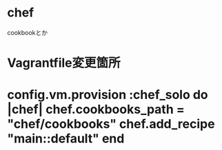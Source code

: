 chef
====

cookbookとか


Vagrantfile変更箇所
==================================================
 config.vm.provision :chef_solo do |chef|
    chef.cookbooks_path = "chef/cookbooks"
    chef.add_recipe "main::default"
 end
==================================================
